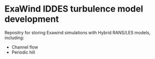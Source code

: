 # ExaWind IDDES turbulence model development

Repositry for storing Exawind simulations with Hybrid RANS/LES models,
including:
- Channel flow
- Periodic hill

